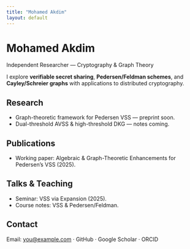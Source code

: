 ```yaml
---
title: "Mohamed Akdim"
layout: default
---
```


# Mohamed Akdim
Independent Researcher — Cryptography & Graph Theory

I explore **verifiable secret sharing**, **Pedersen/Feldman schemes**, and **Cayley/Schreier graphs** with applications to distributed cryptography.

## Research
- Graph-theoretic framework for Pedersen VSS — preprint soon.
- Dual-threshold AVSS & high-threshold DKG — notes coming.

## Publications
- Working paper: Algebraic & Graph-Theoretic Enhancements for Pedersen’s VSS (2025).

## Talks & Teaching
- Seminar: VSS via Expansion (2025).
- Course notes: VSS & Pedersen/Feldman.

## Contact
Email: you@example.com · GitHub · Google Scholar · ORCID
